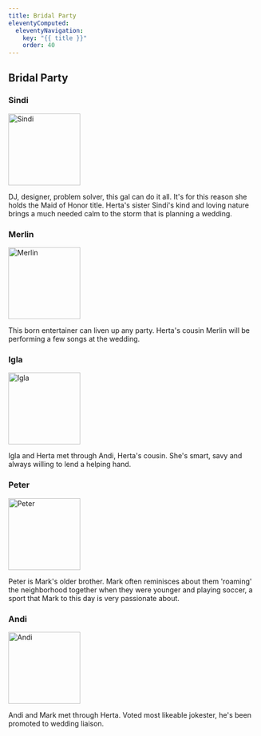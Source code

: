 ```yaml
---
title: Bridal Party
eleventyComputed:
  eleventyNavigation:
    key: "{{ title }}"
    order: 40
---
```

## Bridal Party
<div class="c-card">

### Sindi

<img alt="Sindi" class="c-card__image" src="~wedding/images/sindi.jpeg?name=wedding/{{ page.fileSlug }}/sindi.[contenthash:8].jpg&size=142" width="144" height="144" />

DJ, designer, problem solver, this gal can do it all. It's for this reason she holds the Maid of Honor title. Herta's sister Sindi's kind and loving nature brings a much needed calm to the storm that is planning a wedding.
<!-- excerpt -->

</div>

<div class="c-card">

### Merlin

<img alt="Merlin" class="c-card__image" loading="lazy" src="~wedding/images/merlin.jpeg?name=wedding/{{ page.fileSlug }}/merlin.[contenthash:8].jpg&size=142" width="144" height="144" />

This born entertainer can liven up any party. Herta's cousin Merlin will be performing a few songs at the wedding.

</div>

<div class="c-card">

### Igla

<img alt="Igla" class="c-card__image" loading="lazy" src="~wedding/images/igla.jpeg?name=wedding/{{ page.fileSlug }}/igla.[contenthash:8].jpg&size=142" width="144" height="144" />

Igla and Herta met through Andi, Herta's cousin. She's smart, savy and always willing to lend a helping hand.

</div>

<div class="c-card">

### Peter

<img alt="Peter" class="c-card__image" loading="lazy" src="~wedding/images/peter.jpg?name=wedding/{{ page.fileSlug }}/peter.[contenthash:8].jpg&size=142" width="144" height="144" />

Peter is Mark's older brother. Mark often reminisces about them 'roaming' the neighborhood together when they were younger and playing soccer, a sport that Mark to this day is very passionate about.

</div>

<div class="c-card">

### Andi

<img alt="Andi" class="c-card__image" loading="lazy" src="~wedding/images/andi.jpg?name=wedding/{{ page.fileSlug }}/andi.[contenthash:8].jpg&size=142" width="144" height="144" />

Andi and Mark met through Herta. Voted most likeable jokester, he's been promoted to wedding liaison.

</div>
